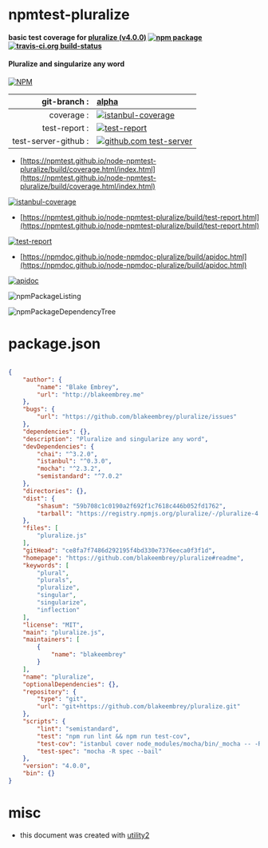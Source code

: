 # npmtest-pluralize

#### basic test coverage for  [pluralize (v4.0.0)](https://github.com/blakeembrey/pluralize#readme)  [![npm package](https://img.shields.io/npm/v/npmtest-pluralize.svg?style=flat-square)](https://www.npmjs.org/package/npmtest-pluralize) [![travis-ci.org build-status](https://api.travis-ci.org/npmtest/node-npmtest-pluralize.svg)](https://travis-ci.org/npmtest/node-npmtest-pluralize)

#### Pluralize and singularize any word

[![NPM](https://nodei.co/npm/pluralize.png?downloads=true&downloadRank=true&stars=true)](https://www.npmjs.com/package/pluralize)

| git-branch : | [alpha](https://github.com/npmtest/node-npmtest-pluralize/tree/alpha)|
|--:|:--|
| coverage : | [![istanbul-coverage](https://npmtest.github.io/node-npmtest-pluralize/build/coverage.badge.svg)](https://npmtest.github.io/node-npmtest-pluralize/build/coverage.html/index.html)|
| test-report : | [![test-report](https://npmtest.github.io/node-npmtest-pluralize/build/test-report.badge.svg)](https://npmtest.github.io/node-npmtest-pluralize/build/test-report.html)|
| test-server-github : | [![github.com test-server](https://npmtest.github.io/node-npmtest-pluralize/GitHub-Mark-32px.png)](https://npmtest.github.io/node-npmtest-pluralize/build/app/index.html) | | build-artifacts : | [![build-artifacts](https://npmtest.github.io/node-npmtest-pluralize/glyphicons_144_folder_open.png)](https://github.com/npmtest/node-npmtest-pluralize/tree/gh-pages/build)|

- [https://npmtest.github.io/node-npmtest-pluralize/build/coverage.html/index.html](https://npmtest.github.io/node-npmtest-pluralize/build/coverage.html/index.html)

[![istanbul-coverage](https://npmtest.github.io/node-npmtest-pluralize/build/screenCapture.buildCi.browser.%252Ftmp%252Fbuild%252Fcoverage.lib.html.png)](https://npmtest.github.io/node-npmtest-pluralize/build/coverage.html/index.html)

- [https://npmtest.github.io/node-npmtest-pluralize/build/test-report.html](https://npmtest.github.io/node-npmtest-pluralize/build/test-report.html)

[![test-report](https://npmtest.github.io/node-npmtest-pluralize/build/screenCapture.buildCi.browser.%252Ftmp%252Fbuild%252Ftest-report.html.png)](https://npmtest.github.io/node-npmtest-pluralize/build/test-report.html)

- [https://npmdoc.github.io/node-npmdoc-pluralize/build/apidoc.html](https://npmdoc.github.io/node-npmdoc-pluralize/build/apidoc.html)

[![apidoc](https://npmdoc.github.io/node-npmdoc-pluralize/build/screenCapture.buildCi.browser.%252Ftmp%252Fbuild%252Fapidoc.html.png)](https://npmdoc.github.io/node-npmdoc-pluralize/build/apidoc.html)

![npmPackageListing](https://npmtest.github.io/node-npmtest-pluralize/build/screenCapture.npmPackageListing.svg)

![npmPackageDependencyTree](https://npmtest.github.io/node-npmtest-pluralize/build/screenCapture.npmPackageDependencyTree.svg)



# package.json

```json

{
    "author": {
        "name": "Blake Embrey",
        "url": "http://blakeembrey.me"
    },
    "bugs": {
        "url": "https://github.com/blakeembrey/pluralize/issues"
    },
    "dependencies": {},
    "description": "Pluralize and singularize any word",
    "devDependencies": {
        "chai": "^3.2.0",
        "istanbul": "^0.3.0",
        "mocha": "^2.3.2",
        "semistandard": "^7.0.2"
    },
    "directories": {},
    "dist": {
        "shasum": "59b708c1c0190a2f692f1c7618c446b052fd1762",
        "tarball": "https://registry.npmjs.org/pluralize/-/pluralize-4.0.0.tgz"
    },
    "files": [
        "pluralize.js"
    ],
    "gitHead": "ce8fa7f7486d292195f4bd330e7376eeca0f3f1d",
    "homepage": "https://github.com/blakeembrey/pluralize#readme",
    "keywords": [
        "plural",
        "plurals",
        "pluralize",
        "singular",
        "singularize",
        "inflection"
    ],
    "license": "MIT",
    "main": "pluralize.js",
    "maintainers": [
        {
            "name": "blakeembrey"
        }
    ],
    "name": "pluralize",
    "optionalDependencies": {},
    "repository": {
        "type": "git",
        "url": "git+https://github.com/blakeembrey/pluralize.git"
    },
    "scripts": {
        "lint": "semistandard",
        "test": "npm run lint && npm run test-cov",
        "test-cov": "istanbul cover node_modules/mocha/bin/_mocha -- -R spec --bail",
        "test-spec": "mocha -R spec --bail"
    },
    "version": "4.0.0",
    "bin": {}
}
```



# misc
- this document was created with [utility2](https://github.com/kaizhu256/node-utility2)
